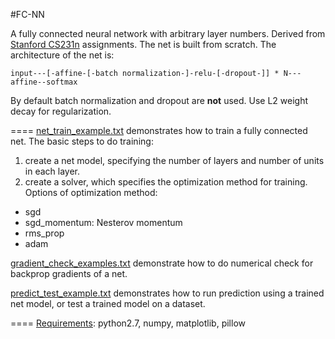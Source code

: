 #FC-NN

A fully connected neural network with arbitrary layer numbers. Derived from 
[Stanford CS231n] assignments. The net is built from scratch. 
The architecture of the net is:

`input---[-affine-[-batch normalization-]-relu-[-dropout-]] * N---affine--softmax`

By default batch normalization and dropout are **not** used. Use L2 weight decay
for regularization.

====
[net_train_example.txt] demonstrates how to train a fully connected net.
The basic steps to do training:
 1. create a net model, specifying the number of layers and number of units in each layer.
 2. create a solver, which specifies the optimization method for training.
 Options of optimization method:
  - sgd
  - sgd_momentum: Nesterov momentum
  - rms_prop
  - adam

[gradient_check_examples.txt] demonstrate how to do numerical check for backprop
gradients of a net.

[predict_test_example.txt] demonstrates how to run prediction using a trained 
net model, or test a trained model on a dataset.

====
[Requirements]: python2.7, numpy, matplotlib, pillow


[Stanford CS231n]: http://cs231n.github.io/
[net_train_example.txt]: https://github.com/edwinfj/fc-nn/blob/master/net_train_example.txt
[gradient_check_examples.txt]: https://github.com/edwinfj/fc-nn/blob/master/gradient_check_examples.txt
[predict_test_example.txt]: https://github.com/edwinfj/fc-nn/blob/master/predict_test_example.txt
[Requirements]: https://github.com/edwinfj/fc-nn/blob/master/requirements.txt
